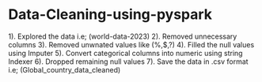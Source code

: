# Data-Cleaning-using-pyspark
1). Explored the data i.e; (world-data-2023)
2). Removed unnecessary columns
3). Removed unwnated values like (%,$,?)
4). Filled the null values using Imputer
5). Convert categorical columns into numeric using string Indexer
6). Dropped remaining null values 
7). Save the data in .csv format i.e; (Global_country_data_cleaned)

